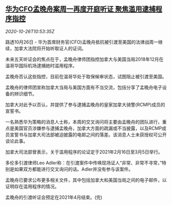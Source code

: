 <!--1603711398000-->
[华为CFO孟晚舟案周一再度开庭听证 聚焦滥用逮捕程序指控](https://cn.reuters.com/article/huawei-meng-ca-court-1026-idCNKBS27B18P)
------

<div><i>2020-10-26T10:53:35Z</i></div><p>路透10月26日 - 华为首席财务官(CFO)孟晚舟抵抗被引渡至美国的法律战周一继续，加拿大法院将开始听取证人的证词。</p><p>未来五天听证会的焦点在于，孟晚舟律师团指控加拿大与美国当局2018年12月在温哥华国际机场逮捕她时滥用程序。</p><p>孟晚舟否认这些指控，目前在温哥华处于取保候审状态，试图阻止被引渡至美国。</p><p>孟晚舟的律师团宣称加拿大当局与美国方面有不当交流，包括分享了孟晚舟电子设备的辨识细节。</p><p>加拿大对此予以否认，并提供了参与逮捕孟晚舟的皇家加拿大骑警(RCMP)成员的宣誓书。</p><p>一名熟悉华为策略的消息人士称，本周的交叉询问将主要由孟晚舟的团队进行，重点是美国官员涉嫌参与逮捕孟晚舟，加拿大方面的疏漏或不当披露，以及RCMP成员宣誓书与加拿大司法部被迫披露的电邮之间的落差。该消息人士未获授权可公开谈论此事。</p><p>加拿大司法部曾表示，关于滥用程序的论证定于2021年2月16日至3月5日举行。</p><p>多伦多引渡律师Leo Adler称：在引渡案件中传唤现场证人“非常、非常不寻常，”特别是如果双方都能进行交叉询问的话。Adler并没有参与该案件。</p><p>孟晚舟已要求公布更多相关文件，其中包括加拿大和美国当局之间的电子邮件，以证明存在滥用程序的情况。</p><p>孟晚舟的引渡听证会预定在2021年4月结束。(完)</p>
